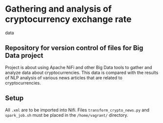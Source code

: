 # Gathering and analysis of cryptocurrency exchange rate
data

## Repository for version control of files for Big Data project

Project is about using Apache NiFi and other Big Data tools to gather and analyze data about cryptocurrencies. This data is compared with the results of NLP analysis of various news articles that are related to cryptocurrencies.

## Setup
All `.xml` are to be imported into Nifi. Files `transform_crypto_news.py` and `spark_job.sh` must be placed in the `/home/vagrant/` directory.